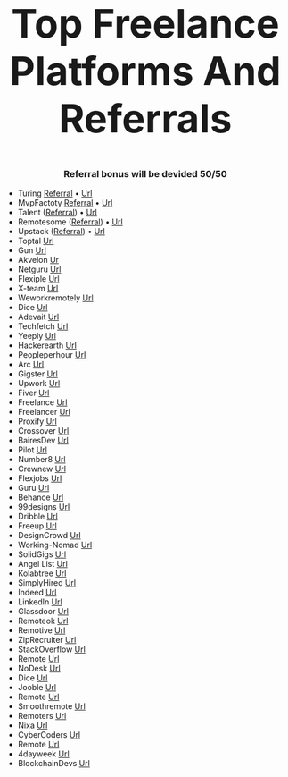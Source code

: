 
<div>
  <h1 align="center" style="font-size: 70px;">Top Freelance Platforms And Referrals</h1>
  <h3 align="center" >Referral bonus will be devided 50/50</h3>
  
</div>



- Turing [Referral](https://developers.turing.com/?email=qurdadzzze@gmail.com&ref=2f20e5a1&tempId=327) • [Url](https://www.turing.com/jobs)
- MvpFactoty [Referral](https://elite.mvpfactory.co/ref?code=VjKRVtEeV4) • [Url](https://www.mvpfactory.co/about-us/careers)
- Talent ([Referral](https://www.talent.io/ref/uPYFaMgs)) • [Url](https://www.talent.io/p/en-fr/home)
- Remotesome  ([Referral](https://ref.remotesome.com/talent?code=AQ7PC4)) • [Url](https://www.remotesome.com/)
- Upstack ([Referral](https://secure.upstack.co/developer/apply?60FA9DA5)) • [Url](https://upstack.co/careers)
- Toptal [Url](https://www.toptal.com/)
- Gun [Url](https://www.gun.io/)
- Akvelon [Ur](https://akvelon.com/)
- Netguru [Url](https://www.netguru.com/)
- Flexiple [Url](https://flexiple.com/)
- X-team [Url](https://x-team.com/)
- Weworkremotely [Url](https://weworkremotely.com/)
- Dice [Url](https://www.dice.com/)
- Adevait [Url](https://adevait.com/)
- Techfetch [Url](https://www.techfetch.com/)
- Yeeply [Url](https://en.yeeply.com/careers/)
- Hackerearth [Url](https://www.hackerearth.com/)
- Peopleperhour [Url](https://www.peopleperhour.com/member-application)
- Arc [Url](https://arc.dev/)
- Gigster [Url](https://gigster.com/)
- Upwork [Url](https://www.upwork.com/)
- Fiver [Url](https://www.fiverr.com/)
- Freelance [Url](https://www.freelance.com/)
- Freelancer [Url](https://www.freelancer.com/)
- Proxify  [Url](https://career.proxify.io/)
- Crossover [Url](https://www.crossover.com/)
- BairesDev [Url](https://www.bairesdev.com/)
- Pilot [Url](https://pilot.co/)
- Number8 [Url](https://number8.com/)
- Crewnew [Url](https://crewnew.com/)
- Flexjobs [Url](https://www.flexjobs.com/)
- Guru [Url](https://www.guru.com/)
- Behance [Url](https://www.behance.net/)
- 99designs [Url](https://99designs.com/)
- Dribble [Url](https://dribbble.com/jobs)
- Freeup [Url](https://freeup.net/)
- DesignCrowd [Url](https://www.designcrowd.com/)
- Working-Nomad [Url](https://working-nomads.com/)
- SolidGigs [Url](https://solidgigs.com)
- Angel List [Url](https://angel.co/)
- Kolabtree [Url](https://www.kolabtree.com)
- SimplyHired [Url](https://www.simplyhired.com/)
- Indeed [Url](https://www.indeed.com/)
- LinkedIn [Url](https://www.linkedin.com/)
- Glassdoor [Url](https://www.glassdoor.com/Job)
- Remoteok [Url](https://remoteok.io)
- Remotive [Url](https://remotive.io)
- ZipRecruiter [Url](https://www.ziprecruiter.com)
- StackOverflow [Url](https://stackoverflow.com/jobs)
- Remote [Url](https://remote.co)
- NoDesk [Url](https://nodesk.co/)
- Dice [Url](https://www.dice.com/jobs)
- Jooble [Url](https://jooble.org/)
- Remote [Url](https://www.remote.me/)
- Smoothremote [Url](https://smoothremote.com/)
- Remoters [Url](https://remoters.net/)
- Nixa [Url](https://www.nixa.io/developer)
- CyberCoders [Url](https://www.cybercoders.com/)
- Remote [Url](https://www.remote.io/)
- 4dayweek [Url](https://4dayweek.io/)
- BlockchainDevs [Url](https://www.blockchaindevs.net/)
